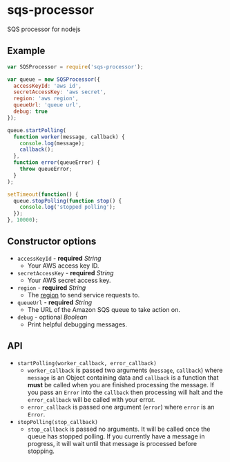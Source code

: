 # sqs-processor

SQS processor for nodejs

## Example

```javascript
var SQSProcessor = require('sqs-processor');

var queue = new SQSProcessor({
  accessKeyId: 'aws id',
  secretAccessKey: 'aws secret',
  region: 'aws region',
  queueUrl: 'queue url',
  debug: true
});

queue.startPolling(
  function worker(message, callback) {
    console.log(message);
    callback();
  },
  function error(queueError) {
    throw queueError;
  }
);

setTimeout(function() {
  queue.stopPolling(function stop() {
    console.log('stopped polling');
  });
}, 10000);
```

## Constructor options

* `accessKeyId` - **required** *String*
  * Your AWS access key ID.
* `secretAccessKey` - **required** *String*
  * Your AWS secret access key.
* `region` - **required** *String*
  * The [region](https://docs.aws.amazon.com/general/latest/gr/rande.html) to send service requests to.
* `queueUrl` - **required** *String*
  * The URL of the Amazon SQS queue to take action on.
* `debug` - optional *Boolean*
  * Print helpful debugging messages.

## API

* `startPolling(worker_callback, error_callback)`
  * `worker_callback` is passed two arguments (`message`, `callback`) where `message` is an Object containing data and `callback` is a function that **must** be called when you are finished processing the message. If you pass an `Error` into the `callback` then processing will halt and the `error_callback` will be called with your error.
  * `error_callback` is passed one argument (`error`) where `error` is an `Error`.
* `stopPolling(stop_callback)`
  * `stop_callback` is passed no arguments. It will be called once the queue has stopped polling. If you currently have a message in progress, it will wait until that message is processed before stopping.